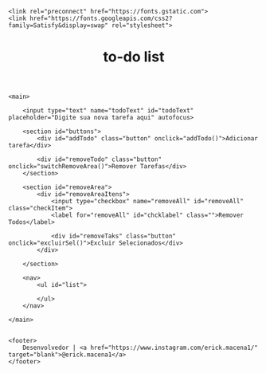 <!DOCTYPE html>
<html lang="pt-br">
<head>
    <meta charset="UTF-8">
    <meta name="viewport" content="width=device-width, initial-scale=1.0">
    <title>Document</title>
    <link rel="stylesheet" href="style.css">

    <link rel="preconnect" href="https://fonts.gstatic.com">
    <link href="https://fonts.googleapis.com/css2?family=Satisfy&display=swap" rel="stylesheet">
</head>

<body onload="refreshTodo()">
    <header>
        <h1 id="title">to-do list</h1>
    </header>

    <main>
        
        <input type="text" name="todoText" id="todoText" placeholder="Digite sua nova tarefa aqui" autofocus>

        <section id="buttons">
            <div id="addTodo" class="button" onclick="addTodo()">Adicionar tarefa</div>

            <div id="removeTodo" class="button" onclick="switchRemoveArea()">Remover Tarefas</div>
        </section> 

        <section id="removeArea">
            <div id="removeAreaItens">
                <input type="checkbox" name="removeAll" id="removeAll" class="checkItem">
                <label for="removeAll" id="chcklabel" class="">Remover Todos</label>

                <div id="removeTaks" class="button" onclick="excluirSel()">Excluir Selecionados</div>
            </div>

        </section>

        <nav>
            <ul id="list">

            </ul>
        </nav>

    </main>


    <footer>
        Desenvolvedor | <a href="https://www.instagram.com/erick.macena1/" target="blank">@erick.macena1</a>
    </footer>
</body>

<script src="script.js"></script>
</html>
